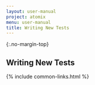 ```yaml
---
layout: user-manual
project: atomix
menu: user-manual
title: Writing New Tests
---
```


{:.no-margin-top}
## Writing New Tests

{% include common-links.html %}
